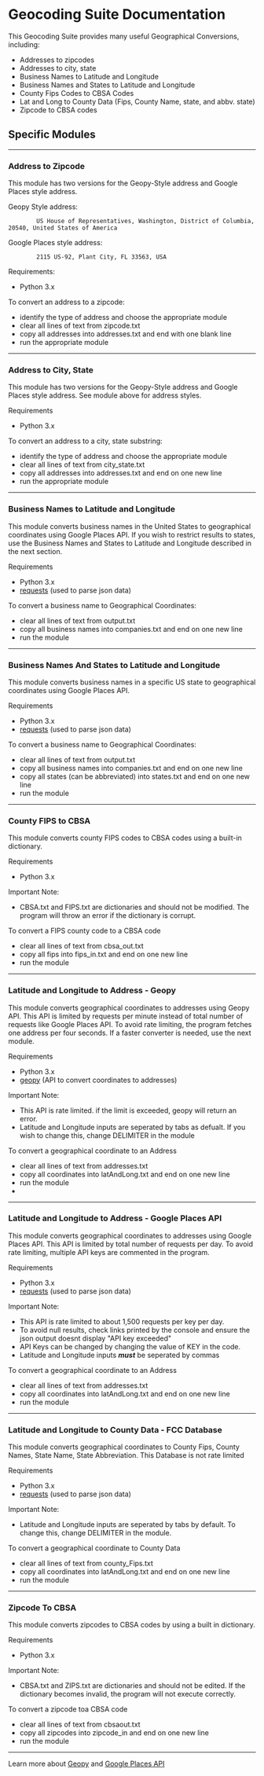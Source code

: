# Geocoding Suite Documentation
This Geocoding Suite provides many useful Geographical Conversions, including:

 * Addresses to zipcodes
 * Addresses to city, state
 * Business Names to Latitude and Longitude
 * Business Names and States to Latitude and Longitude
 * County Fips Codes to CBSA Codes
 * Lat and Long to County Data (Fips, County Name, state, and abbv. state)
 * Zipcode to CBSA codes



##	Specific Modules
***

### Address to Zipcode
This module has two versions for the Geopy-Style address and Google Places style address.

Geopy Style address:

			US House of Representatives, Washington, District of Columbia, 20540, United States of America

Google Places style address:

			2115 US-92, Plant City, FL 33563, USA


Requirements:

* Python 3.x

To convert an address to a zipcode:

* identify the type of address and choose the appropriate module
* clear all lines of text from zipcode.txt
* copy all addresses into addresses.txt and end with one blank line
* run the appropriate module

***

### Address to City, State
This module has two versions for the Geopy-Style address and Google Places style address. See module above for address styles.

Requirements
* Python 3.x

To convert an address to a city, state substring:
* identify the type of address and choose the appropriate module
* clear all lines of text from city_state.txt
* copy all addresses into addresses.txt
 and end on one new line
* run the appropriate module

***

### Business Names to Latitude and Longitude
This module converts business names in the United States to geographical coordinates using Google Places API. If you wish to restrict results to states, use the Business Names and States to Latitude and Longitude described in the next section.

Requirements

* Python 3.x
* [requests](http://docs.python-requests.org/en/master/) (used to parse json data)

To convert a business name to Geographical Coordinates:
* clear all lines of text from output.txt
* copy all business names into companies.txt and end on one new line
* run the module

***

### Business Names And States to Latitude and Longitude
This module converts business names in a specific US state to geographical coordinates using Google Places API.

Requirements

* Python 3.x
* [requests](http://docs.python-requests.org/en/master/) (used to parse json data)

To convert a business name to Geographical Coordinates:
* clear all lines of text from output.txt
* copy all business names into companies.txt and end on one new line
* copy all states (can be abbreviated) into states.txt and end on one new line
* run the module

***

### County FIPS to CBSA
This module converts county FIPS codes to CBSA codes using a built-in dictionary.

Requirements

* Python 3.x

Important Note:
* CBSA.txt and FIPS.txt are dictionaries and should not be modified. The program will throw an error if the dictionary is corrupt.

To convert a FIPS county code to a CBSA code
* clear all lines of text from cbsa_out.txt
* copy all fips into fips_in.txt and end on one new line
* run the module

***

### Latitude and Longitude to Address - Geopy
This module converts geographical coordinates to addresses using Geopy API. This API is limited by requests per minute instead of total number of requests like Google Places API. To avoid rate limiting, the program fetches one address per four seconds. If a faster converter is needed, use the next module.

Requirements

* Python 3.x
* [geopy](https://pypi.python.org/pypi/geopy) (API to convert coordinates to addresses)

Important Note:
* This API is rate limited. if the limit is exceeded, geopy will return an error.  
* Latitude and Longitude inputs are seperated by tabs as defualt. If you wish to change this, change DELIMITER in the module

To convert a geographical coordinate to an Address
* clear all lines of text from addresses.txt
* copy all coordinates into latAndLong.txt and end on one new line
* run the module
*

***

### Latitude and Longitude to Address - Google Places API
This module converts geographical coordinates to addresses using Google Places API. This API is limited by total number of requests per day. To avoid rate limiting, multiple API keys are commented in the program.

Requirements

* Python 3.x
* [requests](http://docs.python-requests.org/en/master/) (used to parse json data)

Important Note:
* This API is rate limited to about 1,500 requests per key per day.
* To avoid null results, check links printed by the console and ensure the json output doesnt display "API key exceeded"
* API Keys can be changed by changing the value of KEY in the code.  
* Latitude and Longitude inputs ***must*** be seperated by commas

To convert a geographical coordinate to an Address
* clear all lines of text from addresses.txt
* copy all coordinates into latAndLong.txt and end on one new line
* run the module

***

### Latitude and Longitude to County Data - FCC Database
This module converts geographical coordinates to County Fips, County Names, State Name, State Abbreviation. This Database is not rate limited

Requirements

* Python 3.x
* [requests](http://docs.python-requests.org/en/master/) (used to parse json data)

Important Note:  
* Latitude and Longitude inputs are seperated by tabs by default. To change this, change DELIMITER in the module.

To convert a geographical coordinate to County Data
* clear all lines of text from county_Fips.txt
* copy all coordinates into latAndLong.txt and end on one new line
* run the module

***

### Zipcode To CBSA
This module converts zipcodes to CBSA codes by using a built in dictionary.

Requirements

* Python 3.x


Important Note:  
* CBSA.txt and ZIPS.txt are dictionaries and should not be edited. If the dictionary becomes invalid, the program will not execute correctly.

To convert a zipcode toa CBSA code
* clear all lines of text from cbsaout.txt
* copy all zipcodes into zipcode_in and end on one new line
* run the module

***
Learn more about [Geopy](https://geopy.readthedocs.io/en/1.10.0/) and [Google Places API](https://developers.google.com/places/web-service/search)
